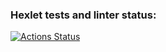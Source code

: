 ### Hexlet tests and linter status:
[![Actions Status](https://github.com/EKremov/layout-designer-project-56/workflows/hexlet-check/badge.svg)](https://github.com/EKremov/layout-designer-project-56/actions)